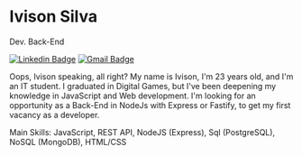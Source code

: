 # Ivison Silva

Dev. Back-End

[![Linkedin Badge](https://img.shields.io/badge/-Ivison%20Silva-6633cc?style=flat-square&logo=Linkedin&logoColor=white&link=https://www.linkedin.com/in/ivisondsb/)](https://www.linkedin.com/in/ivisondsb/)
[![Gmail Badge](https://img.shields.io/badge/-ivisondsb@gmail.com-6633cc?style=flat-square&logo=Gmail&logoColor=white&link=mailto:ivisondsb@gmail.com)](mailto:ivisondsb@gmail.com)

Oops, Ivison speaking, all right?
My name is Ivison, I'm 23 years old, and I'm an IT student.
I graduated in Digital Games, but I've been deepening my knowledge in JavaScript and Web development. I'm looking for an opportunity as a Back-End in NodeJs with Express or Fastify, to get my first vacancy as a developer.

Main Skills:
JavaScript,
REST API,
NodeJS (Express),
Sql (PostgreSQL),
NoSQL (MongoDB),
HTML/CSS
